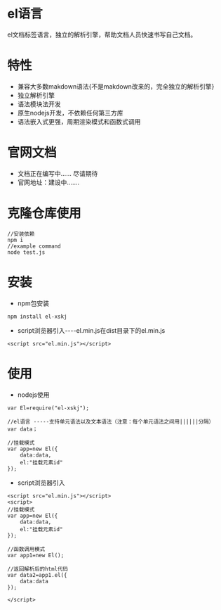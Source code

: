 # el语言
el文档标签语言，独立的解析引擎，帮助文档人员快速书写自己文档。

# 特性
* 兼容大多数makdown语法{不是makdown改来的，完全独立的解析引擎}
* 独立解析引擎
* 语法模块法开发
* 原生nodejs开发，不依赖任何第三方库
* 语法嵌入式更强，周期渲染模式和函数式调用

# 官网文档
* 文档正在编写中...... 尽请期待
* 官网地址：建设中.......

# 克隆仓库使用
```
//安装依赖
npm i 
//example command
node test.js
```
# 安装
* npm包安装
```
npm install el-xskj
```
* script浏览器引入----el.min.js在dist目录下的el.min.js
```
<script src="el.min.js"></script>
```
# 使用
* nodejs使用
```
var El=require("el-xskj");

//el语言 -----支持单元语法以及文本语法（注意：每个单元语法之间用||||||分隔）
var data；

//挂载模式
var app=new El({
    data:data,
    el:"挂载元素id"
});
```
* script浏览器引入
```
<script src="el.min.js"></script>
<script>
//挂载模式
var app=new El({
    data:data,
    el:"挂载元素id"
});

//函数调用模式
var app1=new El();

//返回解析后的html代码
var data2=app1.el({
    data:data
});

</script>
```



